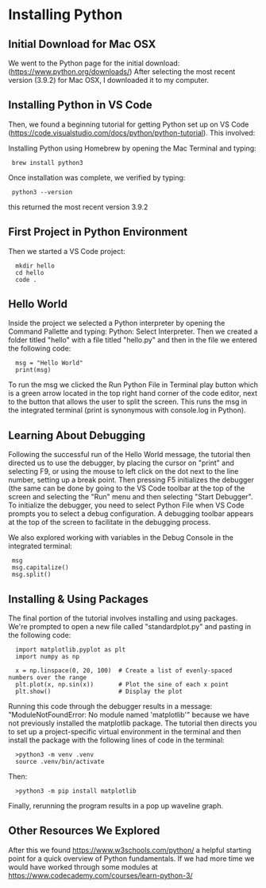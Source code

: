 
# Installing Python

## Initial Download for Mac OSX

We went to the Python page for the initial download: (https://www.python.org/downloads/)
After selecting the most recent version (3.9.2) for Mac OSX, I downloaded it to my computer.

## Installing Python in VS Code

Then, we found a beginning tutorial for getting Python set up on VS Code (https://code.visualstudio.com/docs/python/python-tutorial). This involved:

Installing Python using Homebrew by opening the Mac Terminal and typing: 

     brew install python3
  
Once installation was complete, we verified by typing: 

     python3 --version

this returned the most recent version 3.9.2

## First Project in Python Environment

Then we started a VS Code project: 

      mkdir hello
      cd hello
      code .

## Hello World

Inside the project we selected a Python interpreter by opening the Command Pallette and typing: Python: Select Interpreter. Then we created a folder titled "hello" with a file titled "hello.py" and then in the file we entered the following code: 

      msg = "Hello World"
      print(msg)

To run the msg we clicked the Run Python File in Terminal play button which is a green arrow located in the top right hand corner of the code editor, next to the button that allows the user to split the screen. This runs the msg in the integrated terminal (print is synonymous with console.log in Python).

## Learning About Debugging

Following the successful run of the Hello World message, the tutorial then directed us to use the debugger, by placing the cursor on "print" and selecting F9, or using the mouse to left click on the dot next to the line number, setting up a break point. Then pressing F5 initializes the debugger (the same can be done by going to the VS Code toolbar at the top of the screen and selecting the "Run" menu and then selecting "Start Debugger". To initialize the debugger, you need to select Python File when VS Code prompts you to select a debug configuration. A debugging toolbar appears at the top of the screen to facilitate in the debugging process.

We also explored working with variables in the Debug Console in the integrated terminal:

     msg
     msg.capitalize()
     msg.split()

## Installing & Using Packages

The final portion of the tutorial involves installing and using packages. We're prompted to open a new file called "standardplot.py" and pasting in the following code:

      import matplotlib.pyplot as plt
      import numpy as np

      x = np.linspace(0, 20, 100)  # Create a list of evenly-spaced numbers over the range
      plt.plot(x, np.sin(x))       # Plot the sine of each x point
      plt.show()                   # Display the plot

Running this code through the debugger results in a message: "ModuleNotFoundError: No module named 'matplotlib'" because we have not previously installed the matplotlib package. The tutorial then directs you to set up a project-specific virtual environment in the terminal and then install the package with the following lines of code in the terminal:

      >python3 -m venv .venv
      source .venv/bin/activate

Then:

      >python3 -m pip install matplotlib

Finally, rerunning the program results in a pop up waveline graph.

## Other Resources We Explored

After this we found https://www.w3schools.com/python/ a helpful starting point for a quick overview of Python fundamentals. If we had more time we would have worked through some modules at https://www.codecademy.com/courses/learn-python-3/